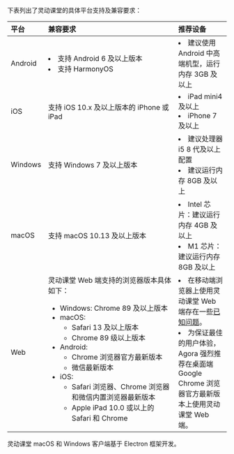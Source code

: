 下表列出了灵动课堂的具体平台支持及兼容要求：

| 平台    | <span style="white-space:nowrap;">兼容要求&emsp;&emsp;&emsp;&emsp;&emsp;&emsp;&emsp;&emsp;&emsp;&emsp;&emsp;&emsp;&emsp;</span>                                                                                                                                                                                                                                                                           | 推荐设备                                                                                                                                                                                                                                                     |
| :------ | :-------------------------------------------------------------------------------------------------------------------------------------------------------------------------------------------------------------------------------------------------------------------------------------------------------------------------------------------------------------------------------------------------------- | :----------------------------------------------------------------------------------------------------------------------------------------------------------------------------------------------------------------------------------------------------------- |
| Android | <li>支持 Android 6 及以上版本</li><li>支持 HarmonyOS</li>                                                                                                                                                                                                                                                                                                                                                 | <li>建议使用 Android 中高端机型，运行内存 3GB 及以上</li>                                                                                                                                                                                                    |
| iOS     | 支持 iOS 10.x 及以上版本的 iPhone 或 iPad                                                                                                                                                                                                                                                                                                                                                                 | <li>iPad mini4 及以上</li><li>iPhone 7 及以上</li>                                                                                                                                                                                                           |
| Windows | 支持 Windows 7 及以上版本                                                                                                                                                                                                                                                                                                                                                                                 | <li>建议处理器 i5 8 代及以上配置</li><li>建议运行内存 8GB 及以上</li>                                                                                                                                                                                        |
| macOS   | 支持 macOS 10.13 及以上版本                                                                                                                                                                                                                                                                                                                                                                               | <li>Intel 芯片：建议运行内存 4GB 及以上</li><li>M1 芯片：建议运行内存 8GB 及以上</li>                                                                                                                                                                        |
| Web     | 灵动课堂 Web 端支持的浏览器版本具体如下：<ul><li>Windows: Chrome 89 及以上版本</li><li>macOS: <ul><li>Safari 13 及以上版本</li><li>Chrome 89 级以上版本</li></ul></li><li>Android: <ul><li>Chrome 浏览器官方最新版本</li><li>微信最新版本</li></ul></li></div><li>iOS: <ul><li>Safari 浏览器、Chrome 浏览器和微信内置浏览器最新版本</li><li>Apple iPad 10.0 或以上的 Safari 和 Chrome</li></ul></li></ul> | <li>在移动端浏览器上使用灵动课堂 Web 端存在一些<a href="/cn/Video/web_sdk_known_issues?platform=Web#mobile" target="_blank">已知问题</a>。</li><li>为保证最佳的用户体验，Agora 强烈推荐在桌面端 Google Chrome 浏览器官方最新版本上使用灵动课堂 Web 端。</li> |

<div class="alert info">灵动课堂 macOS 和 Windows 客户端基于 Electron 框架开发。</div>
